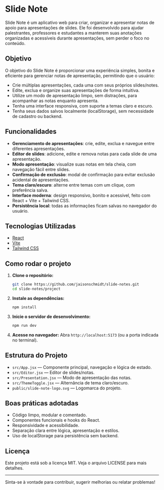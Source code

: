 
# Slide Note

Slide Note é um aplicativo web para criar, organizar e apresentar notas de apoio para apresentações de slides. Ele foi desenvolvido para ajudar palestrantes, professores e estudantes a manterem suas anotações organizadas e acessíveis durante apresentações, sem perder o foco no conteúdo.

## Objetivo
O objetivo do Slide Note é proporcionar uma experiência simples, bonita e eficiente para gerenciar notas de apresentação, permitindo que o usuário:
- Crie múltiplas apresentações, cada uma com seus próprios slides/notes.
- Edite, exclua e organize suas apresentações de forma intuitiva.
- Utilize um modo de apresentação limpo, sem distrações, para acompanhar as notas enquanto apresenta.
- Tenha uma interface responsiva, com suporte a temas claro e escuro.
- Tenha seus dados salvos localmente (localStorage), sem necessidade de cadastro ou backend.

## Funcionalidades
- **Gerenciamento de apresentações**: crie, edite, exclua e navegue entre diferentes apresentações.
- **Editor de slides**: adicione, edite e remova notas para cada slide de uma apresentação.
- **Modo apresentação**: visualize suas notas em tela cheia, com navegação fácil entre slides.
- **Confirmação de exclusão**: modal de confirmação para evitar exclusão acidental de apresentações.
- **Tema claro/escuro**: alterne entre temas com um clique, com preferência salva.
- **Interface moderna**: design responsivo, bonito e acessível, feito com React + Vite + Tailwind CSS.
- **Persistência local**: todas as informações ficam salvas no navegador do usuário.

## Tecnologias Utilizadas
- [React](https://react.dev/)
- [Vite](https://vitejs.dev/)
- [Tailwind CSS](https://tailwindcss.com/)

## Como rodar o projeto
1. **Clone o repositório:**
	```bash
	git clone https://github.com/jaisonschmidt/slide-notes.git
	cd slide-notes/project
	```
2. **Instale as dependências:**
	```bash
	npm install
	```
3. **Inicie o servidor de desenvolvimento:**
	```bash
	npm run dev
	```
4. **Acesse no navegador:**
	Abra `http://localhost:5173` (ou a porta indicada no terminal).

## Estrutura do Projeto
- `src/App.jsx` — Componente principal, navegação e lógica de estado.
- `src/Editor.jsx` — Editor de slides/notas.
- `src/Presentation.jsx` — Modo de apresentação das notas.
- `src/ThemeToggle.jsx` — Alternância de tema claro/escuro.
- `public/slide-note-logo.svg` — Logomarca do projeto.

## Boas práticas adotadas
- Código limpo, modular e comentado.
- Componentes funcionais e hooks do React.
- Responsividade e acessibilidade.
- Separação clara entre lógica, apresentação e estilos.
- Uso de localStorage para persistência sem backend.

## Licença
Este projeto está sob a licença MIT. Veja o arquivo LICENSE para mais detalhes.

---

Sinta-se à vontade para contribuir, sugerir melhorias ou relatar problemas!
